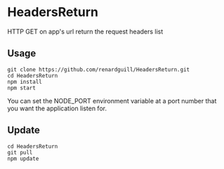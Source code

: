 # HeadersReturn

HTTP GET on app's url return the request headers list

## Usage

```shell
git clone https://github.com/renardguill/HeadersReturn.git
cd HeadersReturn
npm install
npm start
```

You can set the NODE_PORT environment variable at a port number that you want the application listen for.

## Update

```shell
cd HeadersReturn
git pull
npm update
```